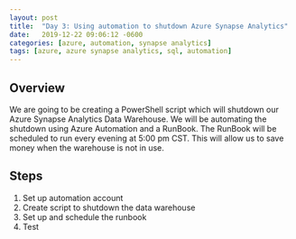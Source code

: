 ```yaml
---
layout: post
title:  "Day 3: Using automation to shutdown Azure Synapse Analytics"
date:   2019-12-22 09:06:12 -0600
categories: [azure, automation, synapse analytics]
tags: [azure, azure synapse analytics, sql, automation]
---
```


## Overview

We are going to be creating a PowerShell script which will shutdown our Azure Synapse Analytics Data Warehouse. We will be automating the shutdown using Azure Automation and a RunBook. The RunBook will be scheduled to run every evening at 5:00 pm CST. This will allow us to save money when the warehouse is not in use.

## Steps

1. Set up automation account
2. Create script to shutdown the data warehouse
3. Set up and schedule the runbook
4. Test
